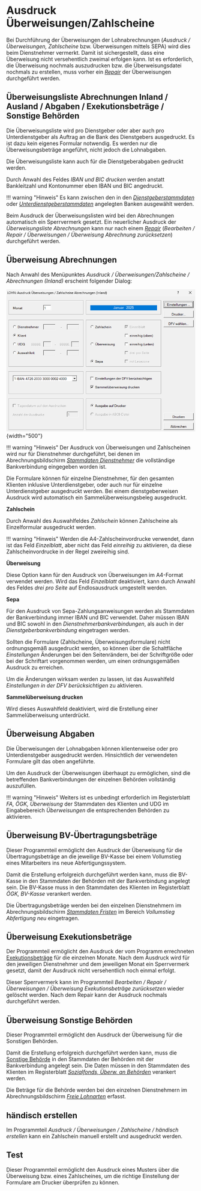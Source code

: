 # Ausdruck Überweisungen/Zahlscheine

Bei Durchführung der Überweisungen der Lohnabrechnungen (*Ausdruck / Überweisungen, Zahlscheine* bzw. Überweisungen mittels SEPA) wird dies beim Dienstnehmer vermerkt. Damit ist sichergestellt, dass eine Überweisung nicht versehentlich zweimal erfolgen kann. Ist es erforderlich, die Überweisung nochmals auszudrucken bzw. die Überweisungsdatei nochmals zu erstellen, muss vorher ein [*Repair*](../Repair.md) der Überweisungen durchgeführt werden.

## Überweisungsliste Abrechnungen Inland / Ausland / Abgaben / Exekutionsbeträge / Sonstige Behörden

Die Überweisungsliste wird pro Dienstgeber oder aber auch pro Unterdienstgeber als Auftrag an die Bank des Dienstgebers ausgedruckt. Es ist dazu kein eigenes Formular notwendig. Es werden nur die Überweisungsbeträge angeführt, nicht jedoch die Lohnabgaben.

Die Überweisungsliste kann auch für die Dienstgeberabgaben gedruckt werden.

Durch Anwahl des Feldes *IBAN und BIC drucken* werden anstatt Bankleitzahl und Kontonummer eben IBAN und BIC angedruckt.

!!! warning "Hinweis"
    Es kann zwischen den in den [*Dienstgeberstammdaten*](../Klientenstammdaten/Stammdaten_Klient/Bank_Ueberweisung_Zahltag.md) oder [*Unter­dienstgeberstammdaten*](../Klientenstammdaten/Unterdienstgeber.md) angelegten Banken ausgewählt werden.

Beim Ausdruck der Überweisungslisten wird bei den Abrechnungen automatisch ein Sperrvermerk gesetzt. Ein neuerlicher Ausdruck der *Überweisungsliste Abrechnungen* kann nur nach einem [*Repair*](../Repair.md) (*Bearbeiten / Repair / Überweisungen / Überweisung Abrechnung zurücksetzen*) durchgeführt werden.

## Überweisung Abrechnungen

Nach Anwahl des Menüpunktes *Ausdruck / Überweisungen/Zahlscheine / Abrechnungen (Inland)* erscheint folgender Dialog:

![Image](<img/image225.png>){width="500"}

!!! warning "Hinweis"
    Der Ausdruck von Überweisungen und Zahlscheinen wird nur für Dienstnehmer durchgeführt, bei denen im Abrechnungsbildschirm [*Stammdaten Dienstnehmer*](../Abrechnungsbildschirme/Stammdaten_Dienstnehmer.md) die vollständige Bankverbindung eingegeben worden ist.

Die Formulare können für einzelne Dienstnehmer, für den gesamten Klienten inklusive Unterdienstgeber, oder auch nur für einzelne Unterdienstgeber ausgedruckt werden. Bei einem dienstgeberweisen Ausdruck wird automatisch ein Sammelüberweisungsbeleg ausgedruckt.

**Zahlschein**

Durch Anwahl des Auswahlfeldes *Zahlschein* können Zahlscheine als Einzelformular ausgedruckt werden.

!!! warning "Hinweis"
    Werden die A4-Zahlscheinvordrucke verwendet, dann ist das Feld *Einzelblatt*, aber nicht das Feld *einreihig* zu aktivieren, da diese Zahlscheinvordrucke in der Regel zweireihig sind.

**Überweisung**

Diese Option kann für den Ausdruck von Überweisungen im A4-Format verwendet werden. Wird das Feld *Einzelblatt* deaktiviert, kann durch Anwahl des Feldes *drei pro Seite* auf Endlosausdruck umgestellt werden.

**Sepa**

Für den Ausdruck von Sepa-Zahlungsanweisungen werden als Stammdaten der Bankverbindung immer IBAN und BIC verwendet. Daher müssen IBAN und BIC sowohl in den *Dienstnehmerbankverbindungen*, als auch in der *Dienstgeberbankverbindung* eingetragen werden.

Sollten die Formulare (Zahlscheine, Überweisungsformulare) nicht ordnungsgemäß ausgedruckt werden, so können über die Schaltfläche *Einstellungen* Änderungen bei den Seitenrändern, bei der Schriftgröße oder bei der Schriftart vorgenommen werden, um einen ordnungsgemäßen Ausdruck zu erreichen.

Um die Änderungen wirksam werden zu lassen, ist das Auswahlfeld *Einstellungen in der DFV berücksichtigen* zu aktivieren.

**Sammelüberweisung drucken**

Wird dieses Auswahlfeld deaktiviert, wird die Erstellung einer Sammelüberweisung unterdrückt.

## Überweisung Abgaben

Die Überweisungen der Lohnabgaben können klientenweise oder pro Unterdienstgeber ausgedruckt werden. Hinsichtlich der verwendeten Formulare gilt das oben angeführte.

Um den Ausdruck der Überweisungen überhaupt zu ermöglichen, sind die betreffenden Bankverbindungen der einzelnen Behörden vollständig auszufüllen.

!!! warning "Hinweis"
    Weiters ist es unbedingt erforderlich im Registerblatt *FA, ÖGK, Überweisung* der Stammdaten des Klienten und UDG im Eingabebereich *Überweisungen* die entsprechenden Behörden zu aktivieren.

## Überweisung BV-Übertragungsbeträge

Dieser Programmteil ermöglicht den Ausdruck der Überweisung für die Übertragungsbeträge an die jeweilige BV-Kasse bei einem Vollumstieg eines Mitarbeiters ins neue Abfertigungssystem.

Damit die Erstellung erfolgreich durchgeführt werden kann, muss die BV-Kasse in den Stammdaten der Behörden mit der Bankverbindung angelegt sein. Die BV-Kasse muss in den Stammdaten des Klienten im Registerblatt *ÖGK, BV-Kasse* verankert werden.

Die Übertragungsbeträge werden bei den einzelnen Dienstnehmern im Abrechnungsbildschirm [*Stammdaten Fristen*](../Abrechnungsbildschirme/Stammdaten_Fristen.md) im Bereich *Vollumstieg Abfertigung neu* eingetragen.

## Überweisung Exekutionsbeträge

Der Programmteil ermöglicht den Ausdruck der vom Programm errechneten [Exekutionsbeträge](../Exekutionen/Exekutionsberechnung.md) für die einzelnen Monate. Nach dem Ausdruck wird für den jeweiligen Dienstnehmer und dem jeweiligen Monat ein Sperrvermerk gesetzt, damit der Ausdruck nicht versehentlich noch einmal erfolgt.

Dieser Sperrvermerk kann im Programmteil *Bearbeiten / Repair / Überweisungen / Überweisung Exekutionsbeträge zurücksetzen* wieder gelöscht werden. Nach dem Repair kann der Ausdruck nochmals durchgeführt werden.

## Überweisung Sonstige Behörden

Dieser Programmteil ermöglicht den Ausdruck der Überweisung für die Sonstigen Behörden.

Damit die Erstellung erfolgreich durchgeführt werden kann, muss die [Sonstige Behörde](../Finanzaemter_Gemeinden_OEGK_BV-Kassen_Gerichte.md) in den Stammdaten der Behörden mit der Bankverbindung angelegt sein. Die Daten müssen in den Stammdaten des Klienten im Registerblatt [*Sozialfonds, Überw. an Behörden*](../Klientenstammdaten/Stammdaten_Klient/Sozialfonds_Ueberw_an_Behoerden.md) verankert werden.

Die Beträge für die Behörde werden bei den einzelnen Dienstnehmern im Abrechnungsbildschirm [*Freie Lohnarten*](../Abrechnungsbildschirme/Freie_Lohnarten.md) erfasst.

## händisch erstellen

Im Programmteil *Ausdruck / Überweisungen / Zahlscheine / händisch erstellen* kann ein Zahlschein manuell erstellt und ausgedruckt werden.

## Test

Dieser Programmteil ermöglicht den Ausdruck eines Musters über die Überweisung bzw. eines Zahlscheines, um die richtige Einstellung der Formulare am Drucker überprüfen zu können.